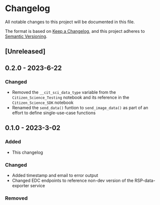 # Changelog
All notable changes to this project will be documented in this file.

The format is based on [Keep a Changelog](https://keepachangelog.com/en/1.0.0/),
and this project adheres to [Semantic Versioning](https://semver.org/spec/v2.0.0.html).

## [Unreleased]

## 0.2.0 - 2023-6-22
### Changed
- Removed the `__cit_sci_data_type` variable from the `Citizen_Science_Testing` notebook and its reference in the `Citizen_Science_SDK` notebook
- Renamed the `send_data()` funtion to `send_image_data()` as part of an effort to define single-use-case functions

## 0.1.0 - 2023-3-02
### Added
- This changelog

### Changed
- Added timestamp and email to error output
- Changed EDC endpoints to reference non-dev version of the RSP-data-exporter service

### Removed
